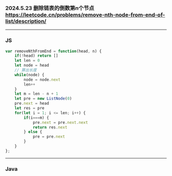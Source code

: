 ### 2024.5.23  删除链表的倒数第n个节点 https://leetcode.cn/problems/remove-nth-node-from-end-of-list/description/

---

### JS

```js
var removeNthFromEnd = function(head, n) {
    if(!head) return []
    let len = 0
    let node = head
    // 算出长度
    while(node) {
        node = node.next
        len++
    }
    let m = len - n + 1
    let pre = new ListNode(0)
    pre.next = head
    let res = pre
    for(let i = 1; i <= len; i++) {
        if(i===m) {
            pre.next = pre.next.next
            return res.next
        } else {
            pre = pre.next
        }
    }
};
```

---

### Java
